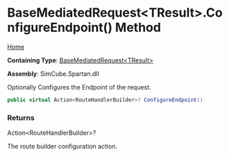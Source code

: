 # BaseMediatedRequest\<TResult\>\.ConfigureEndpoint\(\) Method

[Home](../../../../README.md)

**Containing Type**: [BaseMediatedRequest\<TResult\>](../README.md)

**Assembly**: SimCube\.Spartan\.dll

  
Optionally Configures the Endpoint of the request\.

```csharp
public virtual Action<RouteHandlerBuilder>? ConfigureEndpoint()
```

### Returns

Action\<RouteHandlerBuilder\>?

The route builder configuration action\.